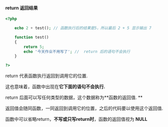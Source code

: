 #### return  返回结果

```php
<?php

    echo 2 + test(); // 函数执行后的结果是5，所以最后 2 + 5 显示输出 7

    function test()
    {
        return 5;
        echo '今天作业不用写了'; //  return 后的语句不会执行
    }

?>
```

return 代表函数执行返回到调用它的位置.

这也意味着，函数中出现在**它下面的语句不会执行.**

return 后面可以写任何类型的数据，这个数据称为**函数的返回值. **

返回值会随同函数，一同返回到调用它的位置，之后的代码要以使用这个返回值.

函数中可以省略return，**不写或只写return时**，函数的返回值视为 **NULL**

